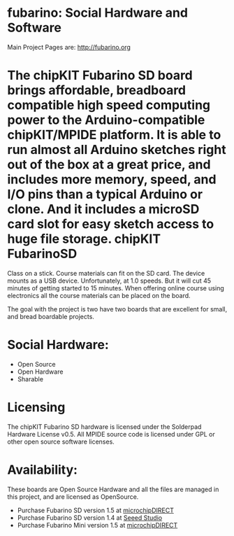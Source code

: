 fubarino: Social Hardware and Software
========
Main Project Pages are:
http://fubarino.org

The chipKIT Fubarino SD board brings affordable, breadboard compatible high speed computing power to the Arduino-compatible chipKIT/MPIDE platform. It is able to run almost all Arduino sketches right out of the box at a great price, and includes more memory, speed, and I/O pins than a typical Arduino or clone. And it includes a microSD card slot for easy sketch access to huge file storage.
chipKIT FubarinoSD
======
Class on a stick. Course materials can fit on the SD card. The device mounts as a USB device. Unfortunately, at 1.0 speeds. But 
it will cut 45 minutes of getting started to 15 minutes. When offering online course using electronics all the course materials can be placed on the board.



The goal with the project is two have two boards that are excellent for small, and bread boardable projects.

Social Hardware:
=====
* Open Source
* Open Hardware
* Sharable


Licensing
====
The chipKIT Fubarino SD hardware is licensed under the Solderpad Hardware License v0.5. All MPIDE source code is licensed under GPL or other open source software licenses.

Availability:
========
These boards are Open Source Hardware and all the files are managed in this project, and are licensed as OpenSource.

* Purchase Fubarino SD version 1.5 at [microchipDIRECT](http://www.microchipdirect.com/ProductSearch.aspx?Keywords=TCHIP010)
* Purchase Fubarino SD version 1.4 at [Seeed Studio](http://www.seeedstudio.com/depot/fubarino-sd-p-1265.html?cPath=132_133)
* Purchase Fubarino Mini version 1.5 at [microchipDIRECT](http://www.microchipdirect.com/ProductSearch.aspx?Keywords=TCHIP011)

